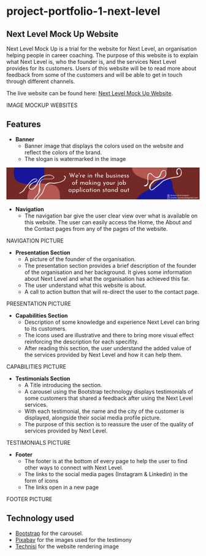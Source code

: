 # project-portfolio-1-next-level

## Next Level Mock Up Website

Next Level Mock Up is a trial for the website for Next Level, an organisation helping people in career coaching. The purpose of this website is to explain what Next Level is, who the founder is, and the services Next Level provides for its customers. Users of this website will be to read more about feedback from some of the customers and will be able to get in touch through different channels. 

The live website can be found here: [Next Level Mock Up Website](https://nfepb.github.io/project-portfolio-1-next-level/index.html).

IMAGE MOCKUP WEBSITES

## Features
- **Banner**
  - Banner image that displays the colors used on the website and reflect the colors of the brand.
  - The slogan is watermarked in the image

![banner screenshot](assets/images/banner-screenshot.png)

- **Navigation**
  - The navigation bar give the user clear view over what is available on this website. The user can easily access the Home, the About and the Contact pages from any of the pages of the website. 
 
NAVIGATION PICTURE

- **Presentation Section**
  - A picture of the founder of the organisation.
  - The presentation section provides a brief description of the founder of the organisation and her background. It gives some information about Next Level and what the organisation has achieved this far.
  - The user understand what this website is about.
  - A call to action button that will re-direct the user to the contact page.

PRESENTATION PICTURE

- **Capabilities Section**
  - Description of some knowledge and experience Next Level can bring to its customers.
  - The icons used are illustrative and there to bring more visual effect reinforcing the description for each specifity.
  - After reading this section, the user understand the added value of the services provided by Next Level and how it can help them.

CAPABILITIES PICTURE

- **Testimonials Section**
  - A Title introducing the section.
  - A carousel using the Bootstrap technology displays testimonials of some customers that shared a feedback after using the Next Level services. 
  - With each testimonial, the name and the city of the customer is displayed, alongside their social media profile picture.
  - The purpose of this section is to reassure the user of the quality of services provided by Next Level.

TESTIMONIALS PICTURE

- **Footer**
  - The footer is at the bottom of every page to help the user to find other ways to connect with Next Level.
  - The links to the social media pages (Instagram & Linkedin) in the form of icons
  - The links open in a new page

FOOTER PICTURE

## Technology used

- [Bootstrap](https://getbootstrap.com/docs/5.2/components/carousel/) for the carousel.
- [Pixabay](https://pixabay.com/) for the images used for the testimony
- [Technisi](http://techsini.com/) for the website rendering image
